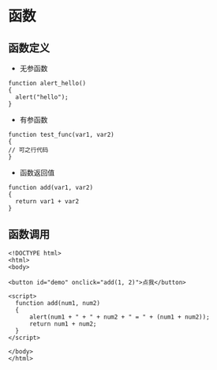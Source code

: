 # 函数

## 函数定义

- 无参函数

```
function alert_hello()
{
  alert("hello");
}
```

- 有参函数

```
function test_func(var1, var2)
{
// 可之行代码
}
```

- 函数返回值

```
function add(var1, var2)
{
  return var1 + var2
}
```

## 函数调用

```
<!DOCTYPE html>
<html>
<body>

<button id="demo" onclick="add(1, 2)">点我</button>

<script>
  function add(num1, num2)
  {
      alert(num1 + " + " + num2 + " = " + (num1 + num2));
      return num1 + num2;
  }
</script>

</body>
</html>

```